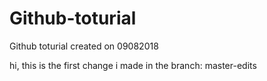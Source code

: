 # Github-toturial
Github toturial created on 09082018

hi, this is the first change i made in the branch: master-edits
